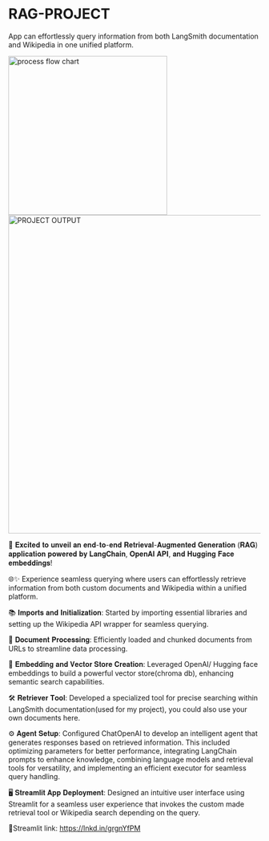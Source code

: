 # RAG-PROJECT
App can effortlessly query information from both LangSmith documentation and Wikipedia in one unified platform.

<img width="317" alt="process flow chart" src="https://github.com/user-attachments/assets/4eb83341-1c57-4299-b31e-fdf10d888ab5">

<img width="635" alt="PROJECT OUTPUT" src="https://github.com/user-attachments/assets/90720ad6-f6a4-40b8-b93d-2402da9ef85a">

🤖 𝐄𝐱𝐜𝐢𝐭𝐞𝐝 𝐭𝐨 𝐮𝐧𝐯𝐞𝐢𝐥 𝐚𝐧 𝐞𝐧𝐝-𝐭𝐨-𝐞𝐧𝐝 𝐑𝐞𝐭𝐫𝐢𝐞𝐯𝐚𝐥-𝐀𝐮𝐠𝐦𝐞𝐧𝐭𝐞𝐝 𝐆𝐞𝐧𝐞𝐫𝐚𝐭𝐢𝐨𝐧 (𝐑𝐀𝐆) 𝐚𝐩𝐩𝐥𝐢𝐜𝐚𝐭𝐢𝐨𝐧 𝐩𝐨𝐰𝐞𝐫𝐞𝐝 𝐛𝐲 𝐋𝐚𝐧𝐠𝐂𝐡𝐚𝐢𝐧, 𝐎𝐩𝐞𝐧𝐀𝐈 𝐀𝐏𝐈, 𝐚𝐧𝐝 𝐇𝐮𝐠𝐠𝐢𝐧𝐠 𝐅𝐚𝐜𝐞 𝐞𝐦𝐛𝐞𝐝𝐝𝐢𝐧𝐠𝐬!

🌐✨ Experience seamless querying where users can effortlessly retrieve information from both custom documents and Wikipedia within a unified platform.

📚 𝐈𝐦𝐩𝐨𝐫𝐭𝐬 𝐚𝐧𝐝 𝐈𝐧𝐢𝐭𝐢𝐚𝐥𝐢𝐳𝐚𝐭𝐢𝐨𝐧: Started by importing essential libraries and setting up the Wikipedia API wrapper for seamless querying.

📄 𝐃𝐨𝐜𝐮𝐦𝐞𝐧𝐭 𝐏𝐫𝐨𝐜𝐞𝐬𝐬𝐢𝐧𝐠: Efficiently loaded and chunked documents from URLs to streamline data processing.

🧠 𝐄𝐦𝐛𝐞𝐝𝐝𝐢𝐧𝐠 𝐚𝐧𝐝 𝐕𝐞𝐜𝐭𝐨𝐫 𝐒𝐭𝐨𝐫𝐞 𝐂𝐫𝐞𝐚𝐭𝐢𝐨𝐧: Leveraged OpenAI/ Hugging face embeddings to build a powerful vector store(chroma db), enhancing semantic search capabilities.

🛠️ 𝐑𝐞𝐭𝐫𝐢𝐞𝐯𝐞𝐫 𝐓𝐨𝐨𝐥: Developed a specialized tool for precise searching within LangSmith documentation(used for my project), you could also use your own documents here.

⚙️ 𝐀𝐠𝐞𝐧𝐭 𝐒𝐞𝐭𝐮𝐩: Configured ChatOpenAI to develop an intelligent agent that generates responses based on retrieved information. This included optimizing parameters for better performance, integrating LangChain prompts to enhance knowledge, combining language models and retrieval tools for versatility, and implementing an efficient executor for seamless query handling.

🖥️ 𝐒𝐭𝐫𝐞𝐚𝐦𝐥𝐢𝐭 𝐀𝐩𝐩 𝐃𝐞𝐩𝐥𝐨𝐲𝐦𝐞𝐧𝐭:
Designed an intuitive user interface using Streamlit for a seamless user experience that invokes the custom made retrieval tool or Wikipedia search depending on the query.

🔗Streamlit link: https://lnkd.in/grgnYfPM

